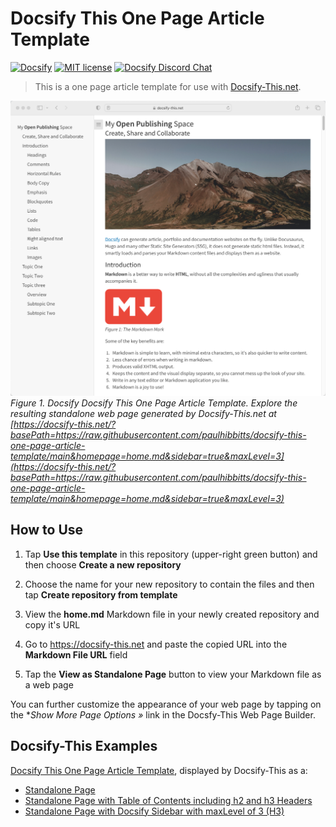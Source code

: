 # Docsify This One Page Article Template

[![Docsify](https://img.shields.io/npm/v/docsify?label=docsify)](https://docsify.js.org/)
[![MIT license](https://img.shields.io/badge/License-MIT-blue.svg)](https://github.com/hibbitts-design/docsify-open-course-starter-kit/blob/main/LICENSE)
<a href="https://discord.gg/zT8eS8ZG">
    <img src="https://img.shields.io/badge/chat-on%20discord-7289DA.svg" alt="Docsify Discord Chat" />
</a>

> This is a one page article template for use with [Docsify-This.net](https://docsify-this.net/#/).

![ Docsify Docsify This One Page Article Template](screenshot.png)
_Figure 1. Docsify Docsify This One Page Article Template. Explore the resulting standalone web page generated by Docsify-This.net at [https://docsify-this.net/?basePath=https://raw.githubusercontent.com/paulhibbitts/docsify-this-one-page-article-template/main&homepage=home.md&sidebar=true&maxLevel=3](https://docsify-this.net/?basePath=https://raw.githubusercontent.com/paulhibbitts/docsify-this-one-page-article-template/main&homepage=home.md&sidebar=true&maxLevel=3)_

How to Use
---

1. Tap **Use this template** in this repository (upper-right green button) and then choose **Create a new repository**

2. Choose the name for your new repository to contain the files and then tap **Create repository from template**

3. View the **home.md** Markdown file in your newly created repository and copy it's URL

4. Go to https://docsify-this.net and paste the copied URL into the **Markdown File URL** field

5. Tap the **View as Standalone Page** button to view your Markdown file as a web page

You can further customize the appearance of your web page by tapping on the **Show More Page Options »* link in the Docsfy-This Web Page Builder.

Docsify-This Examples
---

[Docsify This One Page Article Template](https://github.com/paulhibbitts/docsify-this-one-page-article/blob/main/home.md), displayed by Docsify-This as a:  
* [Standalone Page](https://docsify-this.net/?basePath=https://raw.githubusercontent.com/paulhibbitts/docsify-this-one-page-article/main&homepage=home.md#/ "Docsify This One Page Article")  
* [Standalone Page with Table of Contents including h2 and h3 Headers](https://docsify-this.net/?basePath=https://raw.githubusercontent.com/paulhibbitts/docsify-this-one-page-article/main&homepage=home.md&toc=true&toc-headings=h2,h3#/ "Docsify This One Page Article")
* [Standalone Page with Docsify Sidebar with maxLevel of 3 (H3)](https://docsify-this.net/?basePath=https://raw.githubusercontent.com/paulhibbitts/docsify-this-one-page-article/main&homepage=home.md&sidebar=true&maxLevel=3 "Docsify This One Page Article")